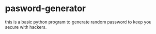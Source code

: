 # pasword-generator
this is a basic python program to generate random password to keep you secure with hackers.
